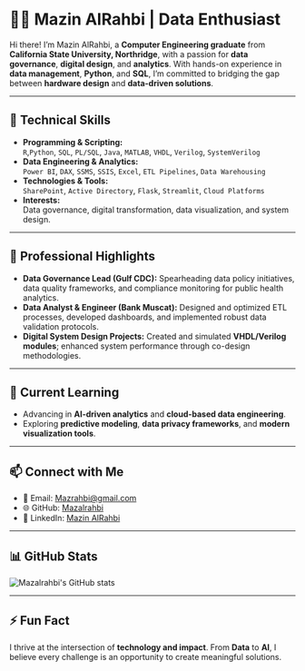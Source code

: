 # 👨‍💻 Mazin AlRahbi | Data Enthusiast

Hi there! I’m Mazin AlRahbi, a **Computer Engineering graduate** from **California State University, Northridge**, with a passion for **data governance**, **digital design**, and **analytics**. With hands-on experience in **data management**, **Python**, and **SQL**, I’m committed to bridging the gap between **hardware design** and **data-driven solutions**.


---

## 🔧 Technical Skills
- **Programming & Scripting:**  
  `R`,`Python`, `SQL`, `PL/SQL`, `Java`, `MATLAB`, `VHDL`, `Verilog`, `SystemVerilog`
- **Data Engineering & Analytics:**  
  `Power BI`, `DAX`, `SSMS`, `SSIS`, `Excel`, `ETL Pipelines`, `Data Warehousing`
- **Technologies & Tools:**  
  `SharePoint`, `Active Directory`, `Flask`, `Streamlit`, `Cloud Platforms`
- **Interests:**  
  Data governance, digital transformation, data visualization, and system design.

---

## 🌟 Professional Highlights
- **Data Governance Lead (Gulf CDC):** Spearheading data policy initiatives, data quality frameworks, and compliance monitoring for public health analytics.  
- **Data Analyst & Engineer (Bank Muscat):** Designed and optimized ETL processes, developed dashboards, and implemented robust data validation protocols.  
- **Digital System Design Projects:** Created and simulated **VHDL/Verilog modules**; enhanced system performance through co-design methodologies.  
---

## 🌱 Current Learning
- Advancing in **AI-driven analytics** and **cloud-based data engineering**.
- Exploring **predictive modeling**, **data privacy frameworks**, and **modern visualization tools**.

---

## 📫 Connect with Me
- 📧 Email: [Mazrahbi@gmail.com](mailto:Mazrahbi@gmail.com)
- 🌐 GitHub: [Mazalrahbi](https://github.com/Mazalrahbi)
- 🔗 LinkedIn: [Mazin AlRahbi](https://www.linkedin.com/in/mazin-alrahbi-5b03a7157/)

---

## 📊 GitHub Stats
![Mazalrahbi's GitHub stats](https://github-readme-stats.vercel.app/api?username=mazalrahbi&show_icons=true&theme=default)

---

## ⚡ Fun Fact
I thrive at the intersection of **technology and impact**. From **Data** to **AI**, I believe every challenge is an opportunity to create meaningful solutions.
